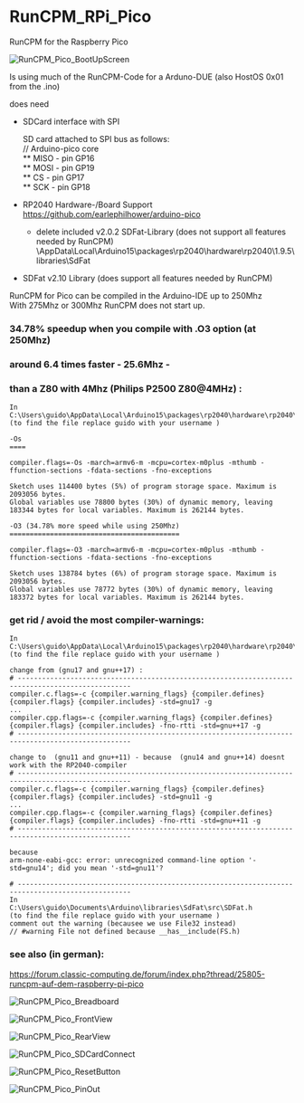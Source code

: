 # RunCPM_RPi_Pico
RunCPM for the Raspberry Pico

![RunCPM_Pico_BootUpScreen](https://github.com/guidol70/RunCPM_RPi_Pico/raw/main/more_pictures/GL20220719_RP2040_232.jpg?raw=true)

Is using much of the RunCPM-Code for a Arduno-DUE (also HostOS 0x01 from the .ino)

does need
- SDCard interface with SPI

   SD card attached to SPI bus as follows:<br/>
   // Arduino-pico core<br/>
   ** MISO - pin GP16<br/>
   ** MOSI - pin GP19<br/>
   ** CS   - pin GP17<br/>
   ** SCK  - pin GP18<br/>

- RP2040 Hardware-/Board Support https://github.com/earlephilhower/arduino-pico
    - delete included v2.0.2 SDFat-Library (does not support all features needed by RunCPM)
      \AppData\Local\Arduino15\packages\rp2040\hardware\rp2040\1.9.5\libraries\SdFat
- SDFat v2.10 Library (does support all features needed by RunCPM)

RunCPM for Pico can be compiled in the Arduino-IDE up to 250Mhz<br/>
With 275Mhz or 300Mhz RunCPM does not start up.

### 34.78% speedup when you compile with .O3 option (at 250Mhz)
### around 6.4 times faster - 25.6Mhz - 
### than a Z80 with 4Mhz (Philips P2500 Z80@4MHz) :
```
In
C:\Users\guido\AppData\Local\Arduino15\packages\rp2040\hardware\rp2040\1.9.5\platform.txt
(to find the file replace guido with your username )

-Os
====

compiler.flags=-Os -march=armv6-m -mcpu=cortex-m0plus -mthumb -ffunction-sections -fdata-sections -fno-exceptions

Sketch uses 114400 bytes (5%) of program storage space. Maximum is 2093056 bytes.
Global variables use 78800 bytes (30%) of dynamic memory, leaving 183344 bytes for local variables. Maximum is 262144 bytes.

-O3 (34.78% more speed while using 250Mhz)
==========================================

compiler.flags=-O3 -march=armv6-m -mcpu=cortex-m0plus -mthumb -ffunction-sections -fdata-sections -fno-exceptions

Sketch uses 138784 bytes (6%) of program storage space. Maximum is 2093056 bytes.
Global variables use 78772 bytes (30%) of dynamic memory, leaving 183372 bytes for local variables. Maximum is 262144 bytes.
```

### get rid / avoid the most compiler-warnings:
```
In
C:\Users\guido\AppData\Local\Arduino15\packages\rp2040\hardware\rp2040\1.9.5\platform.txt
(to find the file replace guido with your username )

change from (gnu17 and gnu++17) :
# -------------------------------------------------------------------------------------------------- 
compiler.c.flags=-c {compiler.warning_flags} {compiler.defines} {compiler.flags} {compiler.includes} -std=gnu17 -g
...
compiler.cpp.flags=-c {compiler.warning_flags} {compiler.defines} {compiler.flags} {compiler.includes} -fno-rtti -std=gnu++17 -g
# --------------------------------------------------------------------------------------------------  

change to  (gnu11 and gnu++11) - because  (gnu14 and gnu++14) doesnt work with the RP2040-compiler
# -------------------------------------------------------------------------------------------------- 
compiler.c.flags=-c {compiler.warning_flags} {compiler.defines} {compiler.flags} {compiler.includes} -std=gnu11 -g
...
compiler.cpp.flags=-c {compiler.warning_flags} {compiler.defines} {compiler.flags} {compiler.includes} -fno-rtti -std=gnu++11 -g
# -------------------------------------------------------------------------------------------------- 

because
arm-none-eabi-gcc: error: unrecognized command-line option '-std=gnu14'; did you mean '-std=gnu11'?

# -------------------------------------------------------------------------------------------------- 
In
C:\Users\guido\Documents\Arduino\libraries\SdFat\src\SDFat.h
(to find the file replace guido with your username )
comment out the warning (becausee we use File32 instead)
// #warning File not defined because __has__include(FS.h)

```

### see also (in german):<br/>
https://forum.classic-computing.de/forum/index.php?thread/25805-runcpm-auf-dem-raspberry-pi-pico<br/>

![RunCPM_Pico_Breadboard](https://github.com/guidol70/RunCPM_RPi_Pico/blob/main/Pico_Breadboard.jpg?raw=true)

![RunCPM_Pico_FrontView](https://github.com/guidol70/RunCPM_RPi_Pico/raw/main/more_pictures/RunCPM_Pico_FrontView_1024px.jpg?raw=true)

![RunCPM_Pico_RearView](https://github.com/guidol70/RunCPM_RPi_Pico/raw/main/more_pictures/RunCPM_Pico_RearView_1024px.jpg?raw=true)

![RunCPM_Pico_SDCardConnect](https://github.com/guidol70/RunCPM_RPi_Pico/raw/main/more_pictures/RunCPM_Pico_SDConnect_1024px.jpg?raw=true)

![RunCPM_Pico_ResetButton](https://github.com/guidol70/RunCPM_RPi_Pico/raw/main/more_pictures/RunCPM_Pico_ResetButton_1024px.jpg?raw=true)

![RunCPM_Pico_PinOut](https://github.com/guidol70/RunCPM_RPi_Pico/raw/main/RunCPM_Pico_SPI_SDCard.jpg?raw=true)
